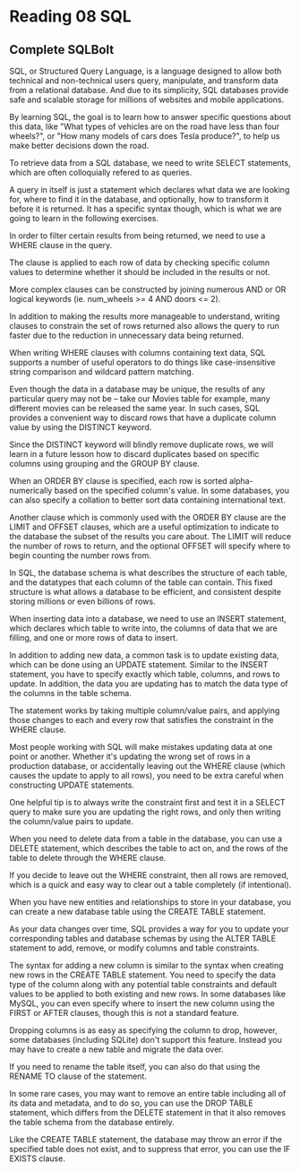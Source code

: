 # Reading 08 SQL

## Complete SQLBolt
SQL, or Structured Query Language, is a language designed to allow both technical and non-technical users query, manipulate, and transform data from a relational database. And due to its simplicity, SQL databases provide safe and scalable storage for millions of websites and mobile applications.

By learning SQL, the goal is to learn how to answer specific questions about this data, like "What types of vehicles are on the road have less than four wheels?", or "How many models of cars does Tesla produce?", to help us make better decisions down the road.

To retrieve data from a SQL database, we need to write SELECT statements, which are often colloquially refered to as queries.

A query in itself is just a statement which declares what data we are looking for, where to find it in the database, and optionally, how to transform it before it is returned. It has a specific syntax though, which is what we are going to learn in the following exercises.

In order to filter certain results from being returned, we need to use a WHERE clause in the query.

The clause is applied to each row of data by checking specific column values to determine whether it should be included in the results or not.

More complex clauses can be constructed by joining numerous AND or OR logical keywords (ie. num_wheels >= 4 AND doors <= 2).

In addition to making the results more manageable to understand, writing clauses to constrain the set of rows returned also allows the query to run faster due to the reduction in unnecessary data being returned.

When writing WHERE clauses with columns containing text data, SQL supports a number of useful operators to do things like case-insensitive string comparison and wildcard pattern matching.

Even though the data in a database may be unique, the results of any particular query may not be – take our Movies table for example, many different movies can be released the same year. In such cases, SQL provides a convenient way to discard rows that have a duplicate column value by using the DISTINCT keyword.

Since the DISTINCT keyword will blindly remove duplicate rows, we will learn in a future lesson how to discard duplicates based on specific columns using grouping and the GROUP BY clause.

When an ORDER BY clause is specified, each row is sorted alpha-numerically based on the specified column's value. In some databases, you can also specify a collation to better sort data containing international text.

Another clause which is commonly used with the ORDER BY clause are the LIMIT and OFFSET clauses, which are a useful optimization to indicate to the database the subset of the results you care about.
The LIMIT will reduce the number of rows to return, and the optional OFFSET will specify where to begin counting the number rows from.

In SQL, the database schema is what describes the structure of each table, and the datatypes that each column of the table can contain. This fixed structure is what allows a database to be efficient, and consistent despite storing millions or even billions of rows.

When inserting data into a database, we need to use an INSERT statement, which declares which table to write into, the columns of data that we are filling, and one or more rows of data to insert.

In addition to adding new data, a common task is to update existing data, which can be done using an UPDATE statement. Similar to the INSERT statement, you have to specify exactly which table, columns, and rows to update. In addition, the data you are updating has to match the data type of the columns in the table schema.

The statement works by taking multiple column/value pairs, and applying those changes to each and every row that satisfies the constraint in the WHERE clause.

Most people working with SQL will make mistakes updating data at one point or another. Whether it's updating the wrong set of rows in a production database, or accidentally leaving out the WHERE clause (which causes the update to apply to all rows), you need to be extra careful when constructing UPDATE statements.

One helpful tip is to always write the constraint first and test it in a SELECT query to make sure you are updating the right rows, and only then writing the column/value pairs to update.

When you need to delete data from a table in the database, you can use a DELETE statement, which describes the table to act on, and the rows of the table to delete through the WHERE clause.

If you decide to leave out the WHERE constraint, then all rows are removed, which is a quick and easy way to clear out a table completely (if intentional).

When you have new entities and relationships to store in your database, you can create a new database table using the CREATE TABLE statement.

As your data changes over time, SQL provides a way for you to update your corresponding tables and database schemas by using the ALTER TABLE statement to add, remove, or modify columns and table constraints.

The syntax for adding a new column is similar to the syntax when creating new rows in the CREATE TABLE statement. You need to specify the data type of the column along with any potential table constraints and default values to be applied to both existing and new rows. In some databases like MySQL, you can even specify where to insert the new column using the FIRST or AFTER clauses, though this is not a standard feature.

Dropping columns is as easy as specifying the column to drop, however, some databases (including SQLite) don't support this feature. Instead you may have to create a new table and migrate the data over.

If you need to rename the table itself, you can also do that using the RENAME TO clause of the statement.

In some rare cases, you may want to remove an entire table including all of its data and metadata, and to do so, you can use the DROP TABLE statement, which differs from the DELETE statement in that it also removes the table schema from the database entirely.

Like the CREATE TABLE statement, the database may throw an error if the specified table does not exist, and to suppress that error, you can use the IF EXISTS clause.
